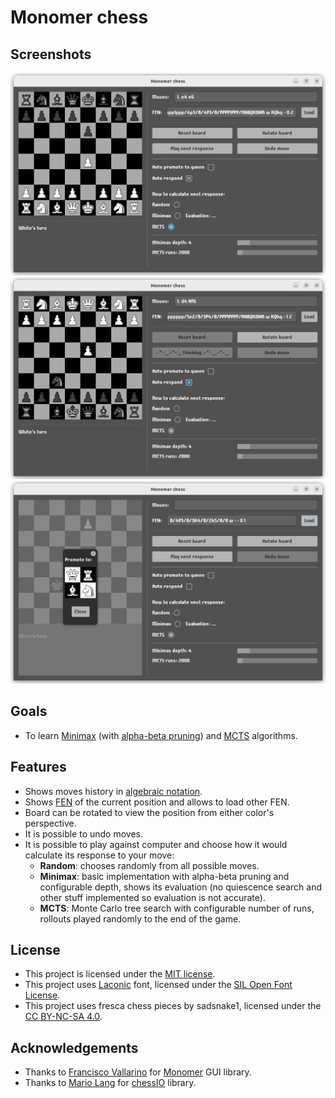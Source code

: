 # Monomer chess

## Screenshots
![Screenshot](readme/screenshot1.png)
![Screenshot](readme/screenshot2.png)
![Screenshot](readme/screenshot3.png)

## Goals
- To learn [Minimax](https://en.wikipedia.org/wiki/Minimax) (with [alpha-beta pruning](https://en.wikipedia.org/wiki/Alpha%E2%80%93beta_pruning)) and [MCTS](https://en.wikipedia.org/wiki/Monte_Carlo_tree_search) algorithms.

## Features
- Shows moves history in [algebraic notation](https://en.wikipedia.org/wiki/Algebraic_notation_(chess)).
- Shows [FEN](https://en.wikipedia.org/wiki/Forsyth%E2%80%93Edwards_Notation) of the current position and allows to load other FEN.
- Board can be rotated to view the position from either color's perspective.
- It is possible to undo moves.
- It is possible to play against computer and choose how it would
calculate its response to your move:
    - **Random**: chooses randomly from all possible moves.
    - **Minimax**: basic implementation with alpha-beta pruning and configurable depth, shows its evaluation (no quiescence search and other stuff implemented so evaluation is not accurate).
    - **MCTS**: Monte Carlo tree search with configurable number of runs, rollouts played randomly to the end of the game.

## License
- This project is licensed under the [MIT license](LICENSE).
- This project uses [Laconic](https://www.fontsquirrel.com/fonts/laconic) font, licensed under the [SIL Open Font License](https://www.fontsquirrel.com/license/laconic).
- This project uses fresca chess pieces by sadsnake1, licensed under the [CC BY-NC-SA 4.0](https://creativecommons.org/licenses/by-nc-sa/4.0/).

## Acknowledgements
- Thanks to [Francisco Vallarino](https://github.com/fjvallarino) for [Monomer](https://github.com/fjvallarino/monomer) GUI library.
- Thanks to [Mario Lang](https://github.com/mlang) for [chessIO](https://github.com/mlang/chessIO) library.
